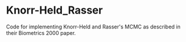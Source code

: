 # Knorr-Held_Rasser
Code for implementing Knorr-Held and Rasser's MCMC as described in their Biometrics 2000 paper.
